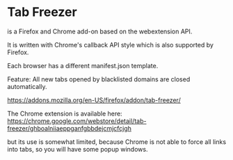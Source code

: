 # Tab Freezer

is a Firefox and Chrome add-on based on the webextension API.

It is written with Chrome's callback API style which is also supported by Firefox.

Each browser has a different manifest.json template.

Feature: All new tabs opened by blacklisted domains are closed automatically.

https://addons.mozilla.org/en-US/firefox/addon/tab-freezer/


The Chrome extension is available here:
https://chrome.google.com/webstore/detail/tab-freezer/ghboalniiaeppganfgbbdejcmjcfcjgh

but its use is somewhat limited, because Chrome is not able to force all links into tabs,
so you will have some popup windows.

